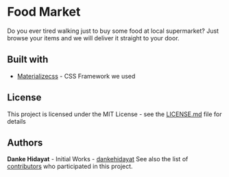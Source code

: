 # Food Market
Do you ever tired walking just to buy some food at local supermarket? Just browse your items and we will deliver it straight to your door.
## Built with
* [Materializecss](https://materializecss.com) - CSS Framework we used
## License
This project is licensed under the MIT License - see the [LICENSE.md](LICENSE.md) file for details
## Authors
**Danke Hidayat** - Initial Works - [dankehidayat](https://github.com/dankehidayat)
See also the list of [contributors](https://github.com/dankehidayat/Food-Market/contributors) who participated in this project.

